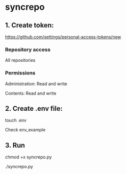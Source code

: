 # syncrepo

## 1. Create token:
https://github.com/settings/personal-access-tokens/new


### Repository access
All repositories
### Permissions
Administration: Read and write

Contents: Read and write

## 2. Create .env file:
touch .env

Check env_example

## 3. Run
chmod +x syncrepo.py

./syncrepo.py